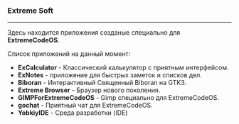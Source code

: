 ### Extreme Soft
---
Здесь находится приложения созданые специально для **ExtremeCodeOS**.

Список приложений на данный момент:

- **ExCalculator** - Классический калькулятор с приятным интерфейсом.
- **ExNotes** - приложение для быстрых заметок и списков дел.
- **Biboran** - Интерактивный Священный Biboran на GTK3.
- **Extreme Browser** - Браузер нового поколения.
- **GIMPForExtremeCodeOS** - Gimp специально для ExtremeCodeOS.
- **gochat** - Приятный чат для ExtremeCodeOS.
- **YobkiyIDE** - Среда разработки (IDE)
